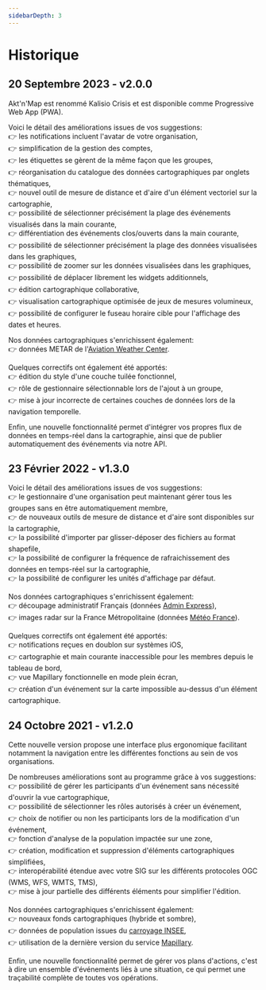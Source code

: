 ```yaml
---
sidebarDepth: 3
---
```


# Historique

## 20 Septembre 2023 - v2.0.0

Akt'n'Map est renommé Kalisio Crisis et est disponible comme Progressive Web App (PWA).

Voici le détail des améliorations issues de vos suggestions:\
👉 les notifications incluent l'avatar de votre organisation,\
👉 simplification de la gestion des comptes,\
👉 les étiquettes se gèrent de la même façon que les groupes,\
👉 réorganisation du catalogue des données cartographiques par onglets thématiques,\
👉 nouvel outil de mesure de distance et d'aire d'un élément vectoriel sur la cartographie,\
👉 possibilité de sélectionner précisément la plage des événements visualisés dans la main courante,\
👉 différentiation des événements clos/ouverts dans la main courante,\
👉 possibilité de sélectionner précisément la plage des données visualisées dans les graphiques,\
👉 possibilité de zoomer sur les données visualisées dans les graphiques,\
👉 possibilité de déplacer librement les widgets additionnels,\
👉 édition cartographique collaborative,\
👉 visualisation cartographique optimisée de jeux de mesures volumineux,\
👉 possibilité de configurer le fuseau horaire cible pour l'affichage des dates et heures.

Nos données cartographiques s'enrichissent également:\
👉 données METAR de l'[Aviation Weather Center](https://www.aviationweather.gov/).

Quelques correctifs ont également été apportés:\
👉 édition du style d'une couche tuilée fonctionnel,\
👉 rôle de gestionnaire sélectionnable lors de l'ajout à un groupe,\
👉 mise à jour incorrecte de certaines couches de données lors de la navigation temporelle.

Enfin, une nouvelle fonctionnalité permet d'intégrer vos propres flux de données en temps-réel dans la cartographie, ainsi que de publier automatiquement des événements via notre API.  

## 23 Février 2022 - v1.3.0

Voici le détail des améliorations issues de vos suggestions:\
👉 le gestionnaire d'une organisation peut maintenant gérer tous les groupes sans en être automatiquement membre,\
👉 de nouveaux outils de mesure de distance et d'aire sont disponibles sur la cartographie,\
👉 la possibilité d'importer par glisser-déposer des fichiers au format shapefile,\
👉 la possibilité de configurer la fréquence de rafraichissement des données en temps-réel sur la cartographie,\
👉 la possibilité de configurer les unités d'affichage par défaut.

Nos données cartographiques s'enrichissent également:\
👉 découpage administratif Français (données [Admin Express](https://www.data.gouv.fr/fr/datasets/admin-express/)),\
👉 images radar sur la France Métropolitaine (données [Météo France](https://donneespubliques.meteofrance.fr/?fond=produit&id_produit=98&id_rubrique=34)).

Quelques correctifs ont également été apportés:\
👉 notifications reçues en doublon sur systèmes iOS,\
👉 cartographie et main courante inaccessible pour les membres depuis le tableau de bord,\
👉 vue Mapillary fonctionnelle en mode plein écran,\
👉 création d'un événement sur la carte impossible au-dessus d'un élément cartographique.

## 24 Octobre 2021 - v1.2.0

Cette nouvelle version propose une interface plus ergonomique facilitant notamment la navigation entre les différentes fonctions au sein de vos organisations. 

De nombreuses améliorations sont au programme grâce à vos suggestions:\
👉 possibilité de gérer les participants d'un événement sans nécessité d'ouvrir la vue cartographique,\
👉 possibilité de sélectionner les rôles autorisés à créer un événement,\
👉 choix de notifier ou non les participants lors de la modification d'un événement,\
👉 fonction d'analyse de la population impactée sur une zone,\
👉 création, modification et suppression d'éléments cartographiques simplifiées,\
👉 interopérabilité étendue avec votre SIG sur les différents protocoles OGC (WMS, WFS, WMTS, TMS),\
👉 mise à jour partielle des différents éléments pour simplifier l'édition.

Nos données cartographiques s'enrichissent également:\
👉 nouveaux fonds cartographiques (hybride et sombre),\
👉 données de population issues du [carroyage INSEE](https://www.insee.fr/fr/statistiques/4176305),\
👉 utilisation de la dernière version du service [Mapillary](https://www.mapillary.com/).

Enfin, une nouvelle fonctionnalité permet de gérer vos plans d'actions, c'est à dire un ensemble d'événements liés à une situation, ce qui permet une traçabilité complète de toutes vos opérations.
